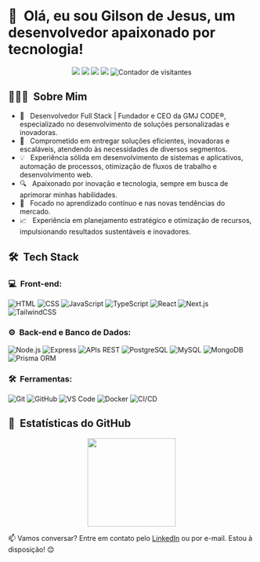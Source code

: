 # 👋 &nbsp;Olá, eu sou Gilson de Jesus, um desenvolvedor apaixonado por tecnologia!

<p align="center">
<a href="https://www.linkedin.com/in/gilsondejesus"><img src="https://img.shields.io/badge/-Gilson%20de%20Jesus-0077B5?style=flat-square&logo=Linkedin&logoColor=white"/></a>
<a href="gilson@gmjcode.com"><img src="https://img.shields.io/badge/-gilson@gmjcode.com-D14836?style=flat-square&logo=Gmail&logoColor=white"/></a>
<a href="https://www.instagram.com/gmjcode/"><img src="https://img.shields.io/badge/-GMJ%20CODE-E4405F?style=flat-square&logo=Instagram&logoColor=white"/></a>
<a href="https://www.gmjcode.com"><img src="https://img.shields.io/badge/-gmjcode.com-3423A6?style=flat-square&logo=Google-Chrome&logoColor=white"/></a>
<img src="https://komarev.com/ghpvc/?username=gilsondejesus&label=Visitantes&color=blue&style=flat" alt="Contador de visitantes" />
</p>

## 👨🏻‍💻 &nbsp;Sobre Mim

- 🚀 &nbsp; Desenvolvedor Full Stack | Fundador e CEO da GMJ CODE®, especializado no desenvolvimento de soluções personalizadas e inovadoras.
- 🎯 &nbsp; Comprometido em entregar soluções eficientes, inovadoras e escaláveis, atendendo às necessidades de diversos segmentos.
- 💡 &nbsp; Experiência sólida em desenvolvimento de sistemas e aplicativos, automação de processos, otimização de fluxos de trabalho e desenvolvimento web.
- 🔍 &nbsp; Apaixonado por inovação e tecnologia, sempre em busca de aprimorar minhas habilidades.
- 🌱 &nbsp; Focado no aprendizado contínuo e nas novas tendências do mercado.
- 📈 &nbsp; Experiência em planejamento estratégico e otimização de recursos, impulsionando resultados sustentáveis e inovadores.

## 🛠 &nbsp;Tech Stack

### 💻 &nbsp;Front-end:

![HTML](https://img.shields.io/badge/-HTML-333333?style=flat&logo=HTML5)
![CSS](https://img.shields.io/badge/-CSS-333333?style=flat&logo=CSS3&logoColor=1572B6)
![JavaScript](https://img.shields.io/badge/-JavaScript-333333?style=flat&logo=javascript)
![TypeScript](https://img.shields.io/badge/-TypeScript-333333?style=flat&logo=typescript&logoColor=2D79C7)
![React](https://img.shields.io/badge/-React-333333?style=flat&logo=react)
![Next.js](https://img.shields.io/badge/-Next.js-333333?style=flat&logo=next.js)
![TailwindCSS](https://img.shields.io/badge/-TailwindCSS-333333?style=flat&logo=tailwind-css)

### ⚙️ &nbsp;Back-end e Banco de Dados:

![Node.js](https://img.shields.io/badge/-Node.js-333333?style=flat&logo=node.js)
![Express](https://img.shields.io/badge/-Express-333333?style=flat&logo=express)
![APIs REST](https://img.shields.io/badge/-APIs%20REST-333333?style=flat&logo=api)
![PostgreSQL](https://img.shields.io/badge/-PostgreSQL-333333?style=flat&logo=postgresql)
![MySQL](https://img.shields.io/badge/-MySQL-333333?style=flat&logo=mysql)
![MongoDB](https://img.shields.io/badge/-MongoDB-333333?style=flat&logo=mongodb)
![Prisma ORM](https://img.shields.io/badge/-Prisma%20ORM-333333?style=flat&logo=prisma)

### 🛠 &nbsp;Ferramentas:

![Git](https://img.shields.io/badge/-Git-333333?style=flat&logo=git)
![GitHub](https://img.shields.io/badge/-GitHub-333333?style=flat&logo=github)
![VS Code](https://img.shields.io/badge/-Visual%20Studio%20Code-333333?style=flat&logo=visual-studio-code)
![Docker](https://img.shields.io/badge/-Docker-333333?style=flat&logo=docker)
![CI/CD](https://img.shields.io/badge/-CI/CD-333333?style=flat&logo=githubactions)

## 🚀 &nbsp;Estatísticas do GitHub

<p align="center">
  <img height="180px" src="https://github-readme-stats.vercel.app/api?username=gilsondejesus&show_icons=true&theme=radical" />
</p>

📫 Vamos conversar? Entre em contato pelo [LinkedIn](https://www.linkedin.com/in/gilsondejesus) ou por e-mail. Estou à disposição! 😊








